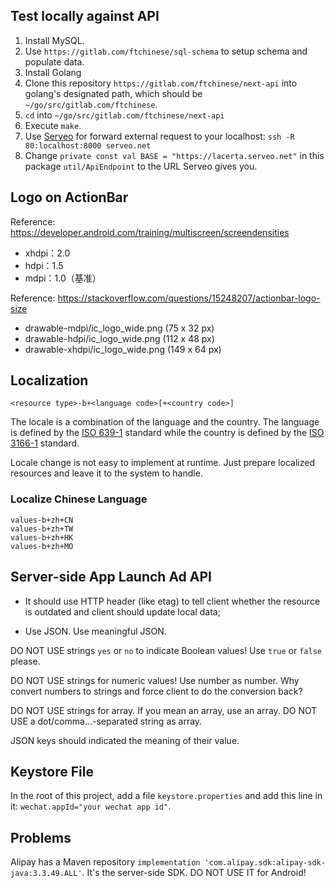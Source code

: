 ## Test locally against API

1. Install MySQL.
2. Use `https://gitlab.com/ftchinese/sql-schema` to setup schema and populate data.
3. Install Golang
4. Clone this repository `https://gitlab.com/ftchinese/next-api` into golang's designated path, which should be `~/go/src/gitlab.com/ftchinese`.
5. `cd` into `~/go/src/gitlab.com/ftchinese/next-api`
6. Execute `make`.
7. Use [Serveo](https://serveo.net/) for forward external request to your localhost: `ssh -R 80:localhost:8000 serveo.net`
8. Change `private const val BASE = "https://lacerta.serveo.net"` in this package `util/ApiEndpoint` to the URL Serveo gives you.

## Logo on ActionBar

Reference: https://developer.android.com/training/multiscreen/screendensities

* xhdpi：2.0
* hdpi：1.5
* mdpi：1.0（基准）

Reference: https://stackoverflow.com/questions/15248207/actionbar-logo-size

* drawable-mdpi/ic_logo_wide.png (75 x 32 px)
* drawable-hdpi/ic_logo_wide.png (112 x 48 px)
* drawable-xhdpi/ic_logo_wide.png (149 x 64 px)

## Localization

```
<resource type>-b+<language code>[+<country code>]
```

The locale is a combination of the language and the country. The language is defined by the [ISO 639-1](https://en.wikipedia.org/wiki/ISO_639-1) standard while the country is defined by the [ISO 3166-1](https://en.wikipedia.org/wiki/ISO_3166-1) standard.


Locale change is not easy to implement at runtime. Just prepare localized resources and leave it to the system to handle.

### Localize Chinese Language

```
values-b+zh+CN
values-b+zh+TW
values-b+zh+HK
values-b+zh+MO
```

## Server-side App Launch Ad API

* It should use HTTP header (like etag) to tell client whether the resource is outdated and client should update local data;

* Use JSON. Use meaningful JSON.

DO NOT USE strings `yes` or `no` to indicate Boolean values! Use `true` or `false` please.

DO NOT USE strings for numeric values! Use number as number. Why convert numbers to strings and force client to do the conversion back?

DO NOT USE strings for array. If you mean an array, use an array. DO NOT USE a dot/comma...-separated string as array.

JSON keys should indicated the meaning of their value.


## Keystore File

In the root of this project, add a file `keystore.properties` and add this line in it: `wechat.appId="your wechat app id"`.

## Problems

Alipay has a Maven repository `implementation 'com.alipay.sdk:alipay-sdk-java:3.3.49.ALL'`. It's the server-side SDK. DO NOT USE IT for Android!